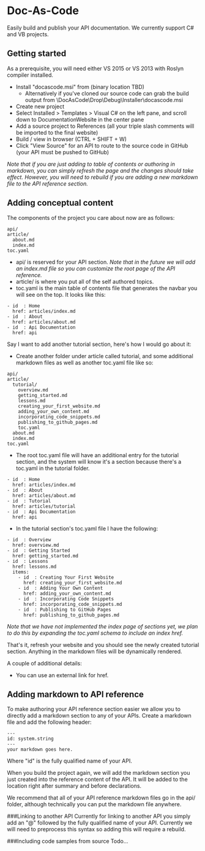 Doc-As-Code
===========
Easily build and publish your API documentation. We currently support C# and VB projects.

Getting started
---------------
As a prerequisite, you will need either VS 2015 or VS 2013 with Roslyn compiler installed.
* Install "docascode.msi" from (binary location TBD)
  * Alternatively if you've cloned our source code can grab the build output from \DocAsCode\Drop\Debug\Installer\docascode.msi
* Create new project
* Select Installed > Templates > Visual C# on the left pane, and scroll down to DocumentationWebsite in the center pane
* Add a source project to References (all your triple slash comments will be imported to the final website)
* Build / view in browser (CTRL + SHIFT + W)
* Click "View Source" for an API to route to the source code in GitHub (your API must be pushed to GitHub)

*Note that if you are just adding to table of contents or authoring in markdown, you can simply refresh the page and the changes should take effect. However, you will need to rebuild if you are adding a new markdown file to the API reference section.*

Adding conceptual content
-------------------------
The components of the project you care about now are as follows:
```
api/
article/
  about.md
  index.md
toc.yaml
```
* api/ is reserved for your API section. *Note that in the future we will add an index.md file so you can customize the root page of the API reference.*
* article/ is where you put all of the self authored topics.
* toc.yaml is the main table of contents file that generates the navbar you will see on the top. It looks like this:
```
- id  : Home
  href: articles/index.md
- id  : About
  href: articles/about.md
- id  : Api Documentation
  href: api
```
Say I want to add another tutorial section, here's how I would go about it:
* Create another folder under article called tutorial, and some additional markdown files as well as another toc.yaml file like so:
```
api/
article/
  tutorial/
    overview.md
    getting_started.md
    lessons.md
    creating_your_first_website.md
    adding_your_own_content.md
    incorporating_code_snippets.md
    publishing_to_github_pages.md
    toc.yaml
  about.md
  index.md
toc.yaml
```
* The root toc.yaml file will have an additional entry for the tutorial section, and the system will know it's a section because there's a toc.yaml in the tutorial folder.
```
- id  : Home
  href: articles/index.md
- id  : About
  href: articles/about.md
- id  : Tutorial
  href: articles/tutorial
- id  : Api Documentation
  href: api
```
* In the tutorial section's toc.yaml file I have the following:
```
- id  : Overview
  href: overview.md
- id  : Getting Started
  href: getting_started.md
- id  : Lessons
  href: lessons.md
  items:
    - id  : Creating Your First Website
      href: creating_your_first_website.md
    - id  : Adding Your Own Content
      href: adding_your_own_content.md
    - id  : Incorporating Code Snippets
      href: incorporating_code_snippets.md
    - id  : Publishing to GitHub Pages
      href: publishing_to_github_pages.md
```
*Note that we have not implemented the index page of sections yet, we plan to do this by expanding the toc.yaml schema to include an index href.*

That's it, refresh your website and you should see the newly created tutorial section. Anything in the markdown files will be dynamically rendered.

A couple of additional details:
* You can use an external link for href.

Adding markdown to API reference
--------------------------------
To make authoring your API reference section easier we allow you to directly add a markdown section to any of your APIs. Create a markdown file and add the following header:
```
---
id: system.string
---
your markdown goes here.
```
Where "id" is the fully qualified name of your API. 

When you build the project again, we will add the markdown section you just created into the reference content of the API. It will be added to the location right after summary and before declarations.

We recommend that all of your API reference markdown files go in the api/ folder, although technically you can put the markdown file anywhere.

###Linking to another API
Currently for linking to another API you simply add an "@" followed by the fully qualified name of your API. Currently we will need to preprocess this syntax so adding this will require a rebuild.

###Including code samples from source
Todo...
